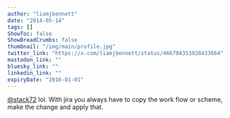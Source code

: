 ```yaml
---
author: "liamjbennett"
date: "2014-05-14"
tags: []
ShowToc: false
ShowBreadCrumbs: false
thumbnail: "/img/main/profile.jpg"
twitter_link: "https://x.com/liamjbennett/status/466704353928433664"
mastodon_link: ""
bluesky_link: ""
linkedin_link: ""
expiryDate: "2016-01-01"
---
```


[@stack72](https://x.com/stack72) lol. With jira you always have to copy the work flow or scheme, make the change and apply that.

